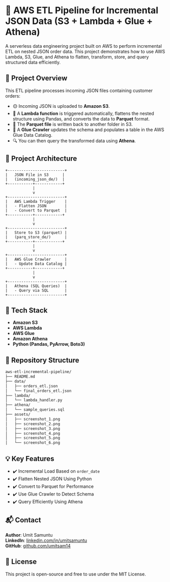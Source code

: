 # 🚀 AWS ETL Pipeline for Incremental JSON Data (S3 + Lambda + Glue + Athena)

A serverless data engineering project built on AWS to perform incremental ETL on nested JSON order data. This project demonstrates how to use AWS Lambda, S3, Glue, and Athena to flatten, transform, store, and query structured data efficiently.

## 📌 Project Overview

This ETL pipeline processes incoming JSON files containing customer orders:
- 🟡 Incoming JSON is uploaded to **Amazon S3**.
- 🧠 A **Lambda function** is triggered automatically, flattens the nested structure using Pandas, and converts the data to **Parquet** format.
- 🔄 The **Parquet file** is written back to another folder in S3.
- 🧭 A **Glue Crawler** updates the schema and populates a table in the AWS Glue Data Catalog.
- 🔍 You can then query the transformed data using **Athena**.

## 📁 Project Architecture

```text
+-------------------------+
|   JSON File in S3      |
|   (incoming_json_de/)  |
+-----------+------------+
            |
            v
+-------------------------+
|   AWS Lambda Trigger    |
|   - Flatten JSON        |
|   - Convert to Parquet  |
+-----------+------------+
            |
            v
+-------------------------+
|   Store to S3 (parquet) |
|   (parq_store_de/)      |
+-----------+------------+
            |
            v
+-------------------------+
|   AWS Glue Crawler      |
|   - Update Data Catalog |
+-----------+------------+
            |
            v
+-------------------------+
|   Athena (SQL Queries)  |
|   - Query via SQL       |
+-------------------------+
```

## 🧰 Tech Stack

- **Amazon S3**
- **AWS Lambda**
- **AWS Glue**
- **Amazon Athena**
- **Python (Pandas, PyArrow, Boto3)**

## 📂 Repository Structure

```bash
aws-etl-incremental-pipeline/
├── README.md
├── data/
│   ├── orders_etl.json
│   └── final_orders_etl.json
├── lambda/
│   └── lambda_handler.py
├── athena/
│   └── sample_queries.sql
├── assets/
│   ├── screenshot_1.png
│   ├── screenshot_2.png
│   ├── screenshot_3.png
│   ├── screenshot_4.png
│   ├── screenshot_5.png
│   └── screenshot_6.png
```

## 💡 Key Features

- ✔️ Incremental Load Based on `order_date`
- ✔️ Flatten Nested JSON Using Python
- ✔️ Convert to Parquet for Performance
- ✔️ Use Glue Crawler to Detect Schema
- ✔️ Query Efficiently Using Athena

## 📬 Contact

**Author**: Umit Samuntu  
**LinkedIn**: [linkedin.com/in/umitsamuntu](https://linkedin.com/in/umitsamuntu)  
**GitHub**: [github.com/umitsam14](https://github.com/umitsam14)

## 📌 License

This project is open-source and free to use under the MIT License.